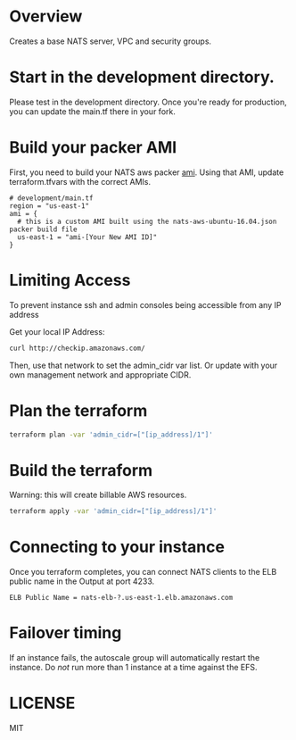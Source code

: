 # Overview
Creates a base NATS server, VPC and security groups.

# Start in the development directory.
Please test in the development directory. Once you're ready for production, you can update the main.tf there in your fork.

# Build your packer AMI
First, you need to build your NATS aws packer [ami](../packer/ubuntu/packer-templates/). 
Using that AMI, update terraform.tfvars with the correct AMIs.

```
# development/main.tf
region = "us-east-1"
ami = {
  # this is a custom AMI built using the nats-aws-ubuntu-16.04.json packer build file
  us-east-1 = "ami-[Your New AMI ID]"
}

```

# Limiting Access 

To prevent instance ssh and admin consoles being accessible from any IP address

Get your local IP Address:

``` bash
curl http://checkip.amazonaws.com/
```

Then, use that network to set the admin_cidr var list. Or update with your own management network and appropriate CIDR.


# Plan the terraform

``` bash
terraform plan -var 'admin_cidr=["[ip_address]/1"]'

```

# Build the terraform 

Warning: this will create billable AWS resources.
 
``` bash
terraform apply -var 'admin_cidr=["[ip_address]/1"]'
```

# Connecting to your instance
Once you terraform completes, you can connect NATS clients to the ELB public  name in the Output  at port 4233. 
```
ELB Public Name = nats-elb-?.us-east-1.elb.amazonaws.com
```

# Failover timing
If an instance fails, the autoscale group will automatically restart the instance. Do *not* run more than 1 instance at a time against the EFS.


# LICENSE
MIT
